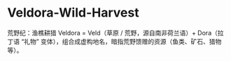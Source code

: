 # Veldora-Wild-Harvest
荒野纪：渔樵耕猎
Veldora = Veld（草原 / 荒野，源自南非荷兰语）+ Dora（拉丁语 “礼物” 变体），组合成虚构地名，暗指荒野馈赠的资源（鱼类、矿石、猎物等）。
